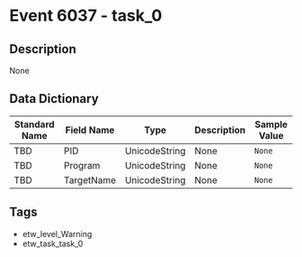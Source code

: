 # Event 6037 - task_0

## Description
None

## Data Dictionary
|Standard Name|Field Name|Type|Description|Sample Value|
|---|---|---|---|---|
|TBD|PID|UnicodeString|None|`None`|
|TBD|Program|UnicodeString|None|`None`|
|TBD|TargetName|UnicodeString|None|`None`|

## Tags
* etw_level_Warning
* etw_task_task_0
